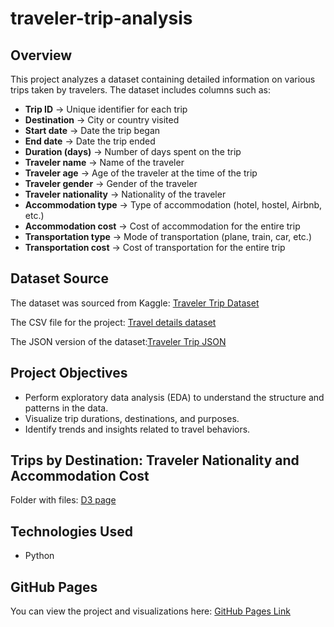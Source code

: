 # traveler-trip-analysis


## Overview

This project analyzes a dataset containing detailed information on various trips taken by travelers. The dataset includes columns such as:

- **Trip ID** → Unique identifier for each trip  
- **Destination** → City or country visited  
- **Start date** → Date the trip began  
- **End date** → Date the trip ended  
- **Duration (days)** → Number of days spent on the trip  
- **Traveler name** → Name of the traveler  
- **Traveler age** → Age of the traveler at the time of the trip  
- **Traveler gender** → Gender of the traveler  
- **Traveler nationality** → Nationality of the traveler  
- **Accommodation type** → Type of accommodation (hotel, hostel, Airbnb, etc.)  
- **Accommodation cost** → Cost of accommodation for the entire trip  
- **Transportation type** → Mode of transportation (plane, train, car, etc.)  
- **Transportation cost** → Cost of transportation for the entire trip  

## Dataset Source

The dataset was sourced from Kaggle: [Traveler Trip Dataset](https://www.kaggle.com/datasets/rkiattisak/traveler-trip-data)

The CSV file for the project: [Travel details dataset](https://github.com/vnguyen1801/traveler-trip-analysis/blob/main/Travel%20details%20dataset.csv)

The JSON version of the dataset:[Traveler Trip JSON](https://vnguyen1801.github.io/traveler-trip-analysis/csvjson.json)

## Project Objectives

- Perform exploratory data analysis (EDA) to understand the structure and patterns in the data.
- Visualize trip durations, destinations, and purposes.
- Identify trends and insights related to travel behaviors.

## Trips by Destination: Traveler Nationality and Accommodation Cost

Folder with files: [D3 page](https://codepen.io/vnguyen55/pen/XJXREJR)

## Technologies Used

- Python

## GitHub Pages

You can view the project and visualizations here: [GitHub Pages Link](https://vnguyen1801.github.io/traveler-trip-analysis/)
